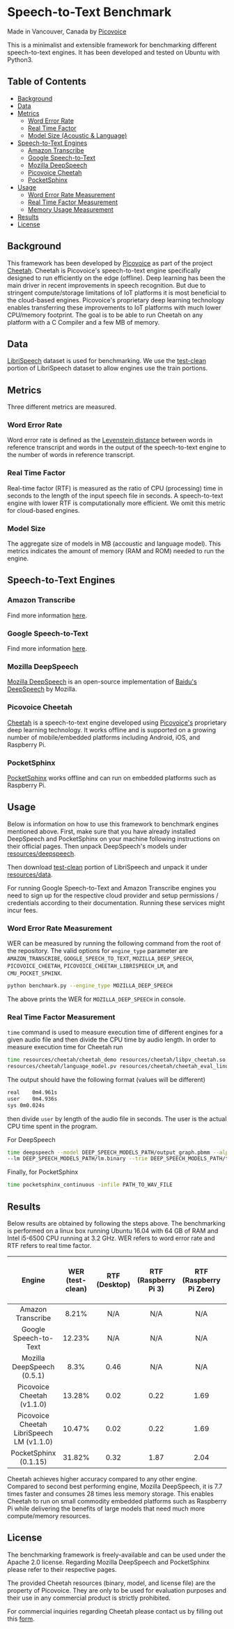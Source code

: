 # Speech-to-Text Benchmark

Made in Vancouver, Canada by [Picovoice](https://picovoice.ai)

This is a minimalist and extensible framework for benchmarking different speech-to-text engines. It has been developed
and tested on Ubuntu with Python3.

## Table of Contents

* [Background](#background)
* [Data](#data)
* [Metrics](#metrics)
    * [Word Error Rate](#word-error-rate)
    * [Real Time Factor](#real-time-factor)
    * [Model Size (Acoustic & Language)](#model-size)
* [Speech-to-Text Engines](#speech-to-text-engines)
    * [Amazon Transcribe](#amazon-transcribe)
    * [Google Speech-to-Text](#google-speech-to-text)
    * [Mozilla DeepSpeech](#mozilla-deepspeech)
    * [Picovoice Cheetah](#picovoice-cheetah)
    * [PocketSphinx](#pocketsphinx)
* [Usage](#usage)
    * [Word Error Rate Measurement](#word-error-rate-measurement)
    * [Real Time Factor Measurement](#real-time-factor-measurement)
    * [Memory Usage Measurement](#memory-usage-measurement)
* [Results](#results)
* [License](#license)

## Background

This framework has been developed by [Picovoice](http://picovoice.ai/) as part of the project
[Cheetah](https://github.com/Picovoice/cheetah). Cheetah is Picovoice's speech-to-text engine specifically designed to
run efficiently on the edge (offline). Deep learning has been the main driver in recent improvements in speech recognition.
But due to stringent compute/storage limitations of IoT platforms it is most beneficial to the cloud-based engines. Picovoice's
proprietary deep learning technology enables transferring these improvements to IoT platforms with much lower CPU/memory
footprint. The goal is to be able to run Cheetah on any platform with a C Compiler and a few MB of memory.

## Data

[LibriSpeech](http://www.openslr.org/12/) dataset is used for benchmarking. We use the
[test-clean](http://www.openslr.org/resources/12/test-clean.tar.gz) portion of LibriSpeech dataset to allow engines use
the train portions.

## Metrics

Three different metrics are measured.

### Word Error Rate

Word error rate is defined as the [Levenstein distance](https://en.wikipedia.org/wiki/Levenshtein_distance)
between words in reference transcript and words in the output of the speech-to-text engine to the number of
words in reference transcript.

### Real Time Factor

Real-time factor (RTF) is measured as the ratio of CPU (processing) time in seconds to the length
of the input speech file in seconds. A speech-to-text engine with lower RTF is computationally more efficient. We omit
this metric for cloud-based engines.

### Model Size

The aggregate size of models in MB (accoustic and language model). This metrics indicates the amount of memory (RAM and ROM)
needed to run the engine.

## Speech-to-Text Engines

### Amazon Transcribe

Find more information [here](https://aws.amazon.com/transcribe/).

### Google Speech-to-Text

Find more information [here](https://cloud.google.com/speech-to-text/).

### Mozilla DeepSpeech

[Mozilla DeepSpeech](https://github.com/mozilla/DeepSpeech) is an open-source implementation of
[Baidu's DeepSpeech](https://arxiv.org/abs/1412.5567) by Mozilla.

### Picovoice Cheetah

[Cheetah](https://github.com/Picovoice/cheetah) is a speech-to-text engine developed using
[Picovoice's](http://picovoice.ai/) proprietary deep learning technology. It works offline and is supported on a
growing number of mobile/embedded platforms including Android, iOS, and Raspberry Pi.

### PocketSphinx

[PocketSphinx](https://github.com/cmusphinx/pocketsphinx) works offline and can run on embedded platforms such as
Raspberry Pi.

## Usage

Below is information on how to use this framework to benchmark engines mentioned above. First, make sure that you have
already installed DeepSpeech and PocketSphinx on your machine following instructions on their official pages. Then unpack
DeepSpeech's models under [resources/deepspeech](/resources/deepspeech).

Then download [test-clean](http://www.openslr.org/resources/12/test-clean.tar.gz) portion of LibriSpeech and unpack it under
[resources/data](/resources/data).

For running Google Speech-to-Text and Amazon Transcribe engines you need to sign up for the respective cloud provider
and setup permissions / credentials according to their documentation. Running these services might incur fees. 

### Word Error Rate Measurement

WER can be measured by running the following command from the root of the repository. The valid options for `engine_type` parameter
are `AMAZON_TRANSCRIBE`, `GOOGLE_SPEECH_TO_TEXT`, `MOZILLA_DEEP_SPEECH`, `PICOVOICE_CHEETAH`, `PICOVOICE_CHEETAH_LIBRISPEECH_LM`, and `CMU_POCKET_SPHINX`.


```bash
python benchmark.py --engine_type MOZILLA_DEEP_SPEECH
```

The above prints the WER for `MOZILLA_DEEP_SPEECH` in console.

### Real Time Factor Measurement

`time` command is used to measure execution time of different engines for a given audio file and then divide
the CPU time by audio length. In order to measure execution time for Cheetah run

```bash
time resources/cheetah/cheetah_demo resources/cheetah/libpv_cheetah.so resources/cheetah/acoustic_model.pv \
resources/cheetah/language_model.pv resources/cheetah/cheetah_eval_linux.lic PATH_TO_WAV_FILE
```

The output should have the following format (values will be different)

```bash
real	0m4.961s
user	0m4.936s
sys	0m0.024s
```

then divide `user` by length of the audio file in seconds. The user is the actual CPU time spent in the program.

For DeepSpeech

```bash
time deepspeech --model DEEP_SPEECH_MODELS_PATH/output_graph.pbmm --alphabet PATH_TO_WAV_FILE DEEP_SPEECH_MODELS_PATH/alphabet.txt \
--lm DEEP_SPEECH_MODELS_PATH/lm.binary --trie DEEP_SPEECH_MODELS_PATH/trie --audio PATH_TO_WAV_FILE
```

Finally, for PocketSphinx

```bash
time pocketsphinx_continuous -infile PATH_TO_WAV_FILE
```

## Results

Below results are obtained by following the steps above. The benchmarking is performed on a linux box running
Ubuntu 16.04 with 64 GB of RAM and Intel i5-6500 CPU running at 3.2 GHz. WER refers to word error rate and RTF refers to
real time factor.

| Engine | WER (test-clean) | RTF (Desktop) | RTF (Raspberry Pi 3) | RTF (Raspberry Pi Zero) | Model Size (Acoustic and Language) |
:---:|:---:|:---:|:---:|:---:|:---:
Amazon Transcribe | 8.21% | N/A | N/A | N/A | N/A |
Google Speech-to-Text | 12.23% | N/A | N/A | N/A | N/A |
Mozilla DeepSpeech (0.5.1) | 8.3% | 0.46  | N/A | N/A | 2010.5 MB |
Picovoice Cheetah (v1.1.0) | 13.28% | 0.02 | 0.22 | 1.69 | 46.6 MB |
Picovoice Cheetah LibriSpeech LM (v1.1.0) | 10.47% | 0.02 | 0.22 | 1.69 | 38.2 MB |
PocketSphinx (0.1.15) | 31.82% | 0.32 | 1.87 | 2.04 | 97.8 MB |

Cheetah achieves higher accuracy compared to any other engine. Compared to second best performing engine,
Mozilla DeepSpeech, it is 7.7 times faster and consumes 28 times less memory storage. This enables Cheetah to run on small
commodity embedded platforms such as Raspberry Pi while delivering the benefits of large models that need much more
compute/memory resources.

## License

The benchmarking framework is freely-available and can be used under the Apache 2.0 license. Regarding Mozilla DeepSpeech
and PocketSphinx please refer to their respective pages.

The provided Cheetah resources (binary, model, and license file) are the property of Picovoice. They are
only to be used for evaluation purposes and their use in any commercial product is strictly prohibited.

For commercial inquiries regarding Cheetah please contact us by filling out this [form](https://picovoice.ai/contact.html).
